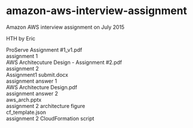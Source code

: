 # amazon-aws-interview-assignment
Amazon AWS interview assignment on July 2015  


HTH by Eric  


ProServe Assignment #1_v1.pdf  
  assignment 1  
AWS Architecuture Design - Assignment #2.pdf  
  assignment 2  
Assignment1 submit.docx  
  assignment answer 1  
AWS Architecture Design.pdf  
  assignment answer 2  
aws_arch.pptx  
  assignment 2 architecture figure  
cf_template.json  
  assignment 2 CloudFormation script  

